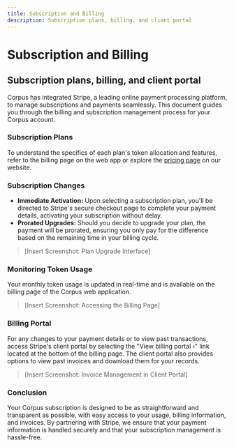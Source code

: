 ```yaml
---
title: Subscription and Billing
description: Subscription plans, billing, and client portal
---
```


# Subscription and Billing
## Subscription plans, billing, and client portal

Corpus has integrated Stripe, a leading online payment processing platform, to manage subscriptions and payments seamlessly. This document guides you through the billing and subscription management process for your Corpus account.

### Subscription Plans

To understand the specifics of each plan's token allocation and features, refer to the billing page on the web app or explore the [pricing page](https://corpus.chat/pricing) on our website.

### Subscription Changes

- **Immediate Activation:** Upon selecting a subscription plan, you'll be directed to Stripe's secure checkout page to complete your payment details, activating your subscription without delay.
- **Prorated Upgrades:** Should you decide to upgrade your plan, the payment will be prorated, ensuring you only pay for the difference based on the remaining time in your billing cycle.

> [Insert Screenshot: Plan Upgrade Interface]

### Monitoring Token Usage

Your monthly token usage is updated in real-time and is available on the billing page of the Corpus web application.
  
> [Insert Screenshot: Accessing the Billing Page]

### Billing Portal

For any changes to your payment details or to view past transactions, access Stripe's client portal by selecting the "View billing portal ›" link located at the bottom of the billing page. The client portal also provides options to view past invoices and download them for your records.

> [Insert Screenshot: Invoice Management in Client Portal]

### Conclusion

Your Corpus subscription is designed to be as straightforward and transparent as possible, with easy access to your usage, billing information, and invoices. By partnering with Stripe, we ensure that your payment information is handled securely and that your subscription management is hassle-free.
